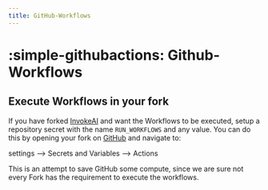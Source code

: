 ```yaml
---
title: GitHub-Workflows
---
```


# :simple-githubactions: Github-Workflows

## Execute Workflows in your fork

If you have forked [InvokeAI](https://github.com/invok-ai/InvokeAI) and want the
Workflows to be executed, setup a repository secret with the name
`RUN_WORKFLOWS` and any value. You can do this by opening your fork on
[GitHub](https://github.com) and navigate to:

settings --> Secrets and Variables --> Actions

This is an attempt to save GitHub some compute, since we are sure not every Fork
has the requirement to execute the workflows.
